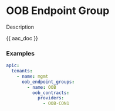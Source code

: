# OOB Endpoint Group

Description

{{ aac_doc }}
### Examples

```yaml
apic:
  tenants:
    - name: mgmt
      oob_endpoint_groups:
        - name: OOB
          oob_contracts:
            providers:
              - OOB-CON1
```
